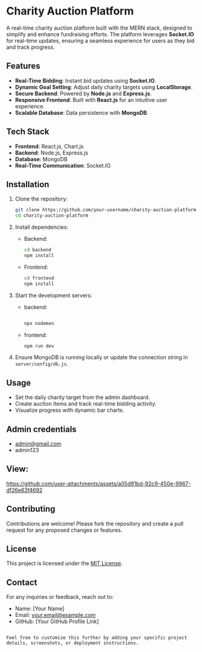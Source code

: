 


# Charity Auction Platform

A real-time charity auction platform built with the MERN stack, designed to simplify and enhance fundraising efforts. The platform leverages **Socket.IO** for real-time updates, ensuring a seamless experience for users as they bid and track progress.

## Features

- **Real-Time Bidding**: Instant bid updates using **Socket.IO**.
- **Dynamic Goal Setting**: Adjust daily charity targets using **LocalStorage**.
- **Secure Backend**: Powered by **Node.js** and **Express.js**.
- **Responsive Frontend**: Built with **React.js** for an intuitive user experience.
- **Scalable Database**: Data persistence with **MongoDB**.

## Tech Stack

- **Frontend**: React.js, Chart.js
- **Backend**: Node.js, Express.js
- **Database**: MongoDB
- **Real-Time Communication**: Socket.IO

## Installation

1. Clone the repository:
   ```bash
   git clone https://github.com/your-username/charity-auction-platform.git
   cd charity-auction-platform
   ```

2. Install dependencies:
   - Backend:
     ```bash
     cd backend
     npm install
     ```
   - Frontend:
     ```bash
     cd frontend
     npm install
     ```

3. Start the development servers:
   - backend:
     ```bash
     
     npx nodemon
     ```
   - frontend:
     ```bash
     npm run dev
     ```

4. Ensure MongoDB is running locally or update the connection string in `server/config/db.js`.

## Usage

- Set the daily charity target from the admin dashboard.
- Create auction items and track real-time bidding activity.
- Visualize progress with dynamic bar charts.

## Admin credentials
- admin@gmail.com
- admin123


## View:


https://github.com/user-attachments/assets/a05d91bd-92c9-450e-9967-df26e63f4692

## Contributing

Contributions are welcome! Please fork the repository and create a pull request for any proposed changes or features.

## License

This project is licensed under the [MIT License](LICENSE).

## Contact

For any inquiries or feedback, reach out to:
- Name: [Your Name]
- Email: your.email@example.com
- GitHub: [Your GitHub Profile Link]
```

Feel free to customize this further by adding your specific project details, screenshots, or deployment instructions.
